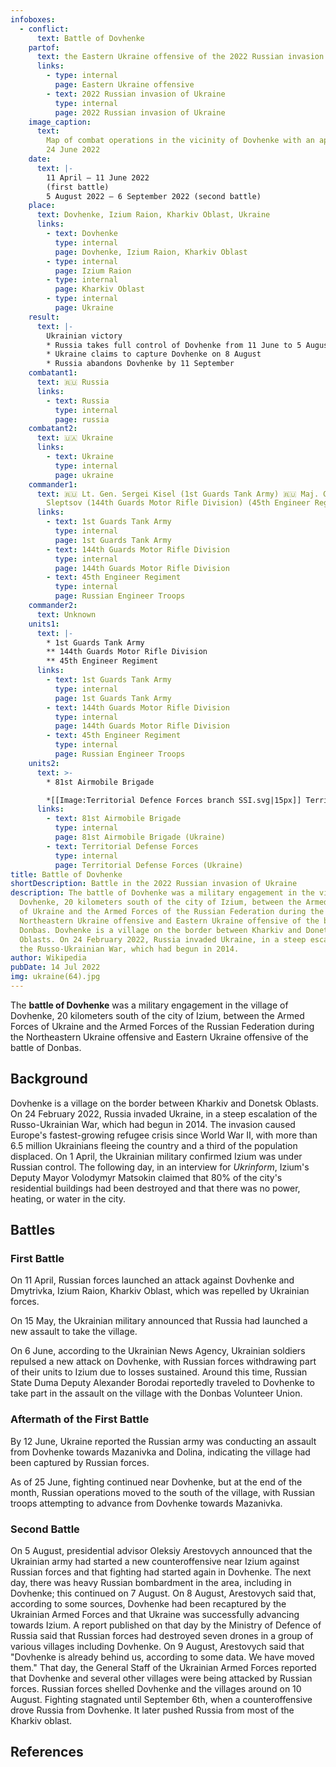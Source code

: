 ```yaml
---
infoboxes:
  - conflict:
      text: Battle of Dovhenke
    partof:
      text: the Eastern Ukraine offensive of the 2022 Russian invasion of Ukraine
      links:
        - type: internal
          page: Eastern Ukraine offensive
        - text: 2022 Russian invasion of Ukraine
          type: internal
          page: 2022 Russian invasion of Ukraine
    image_caption:
      text:
        Map of combat operations in the vicinity of Dovhenke with an apartment on
        24 June 2022
    date:
      text: |-
        11 April – 11 June 2022
        (first battle)
        5 August 2022 – 6 September 2022 (second battle)
    place:
      text: Dovhenke, Izium Raion, Kharkiv Oblast, Ukraine
      links:
        - text: Dovhenke
          type: internal
          page: Dovhenke, Izium Raion, Kharkiv Oblast
        - type: internal
          page: Izium Raion
        - type: internal
          page: Kharkiv Oblast
        - type: internal
          page: Ukraine
    result:
      text: |-
        Ukrainian victory
        * Russia takes full control of Dovhenke from 11 June to 5 August
        * Ukraine claims to capture Dovhenke on 8 August
        * Russia abandons Dovhenke by 11 September
    combatant1:
      text: 🇷🇺 Russia
      links:
        - text: Russia
          type: internal
          page: russia
    combatant2:
      text: 🇺🇦 Ukraine
      links:
        - text: Ukraine
          type: internal
          page: ukraine
    commander1:
      text: 🇷🇺 Lt. Gen. Sergei Kisel (1st Guards Tank Army) 🇷🇺 Maj. Gen. Vitaly
        Sleptsov (144th Guards Motor Rifle Division) (45th Engineer Regiment)
      links:
        - text: 1st Guards Tank Army
          type: internal
          page: 1st Guards Tank Army
        - text: 144th Guards Motor Rifle Division
          type: internal
          page: 144th Guards Motor Rifle Division
        - text: 45th Engineer Regiment
          type: internal
          page: Russian Engineer Troops
    commander2:
      text: Unknown
    units1:
      text: |-
        * 1st Guards Tank Army
        ** 144th Guards Motor Rifle Division
        ** 45th Engineer Regiment
      links:
        - text: 1st Guards Tank Army
          type: internal
          page: 1st Guards Tank Army
        - text: 144th Guards Motor Rifle Division
          type: internal
          page: 144th Guards Motor Rifle Division
        - text: 45th Engineer Regiment
          type: internal
          page: Russian Engineer Troops
    units2:
      text: >-
        * 81st Airmobile Brigade

        *[[Image:Territorial Defence Forces branch SSI.svg|15px]] Territorial Defense Forces
      links:
        - text: 81st Airmobile Brigade
          type: internal
          page: 81st Airmobile Brigade (Ukraine)
        - text: Territorial Defense Forces
          type: internal
          page: Territorial Defense Forces (Ukraine)
title: Battle of Dovhenke
shortDescription: Battle in the 2022 Russian invasion of Ukraine
description: The battle of Dovhenke was a military engagement in the village of
  Dovhenke, 20 kilometers south of the city of Izium, between the Armed Forces
  of Ukraine and the Armed Forces of the Russian Federation during the
  Northeastern Ukraine offensive and Eastern Ukraine offensive of the battle of
  Donbas. Dovhenke is a village on the border between Kharkiv and Donetsk
  Oblasts. On 24 February 2022, Russia invaded Ukraine, in a steep escalation of
  the Russo-Ukrainian War, which had begun in 2014.
author: Wikipedia
pubDate: 14 Jul 2022
img: ukraine(64).jpg
---
```


The **battle of Dovhenke** was a military engagement in the village of Dovhenke, 20 kilometers south of the city of Izium, between the Armed Forces of Ukraine and the Armed Forces of the Russian Federation during the Northeastern Ukraine offensive and Eastern Ukraine offensive of the battle of Donbas.

## Background

Dovhenke is a village on the border between Kharkiv and Donetsk Oblasts. On 24 February 2022, Russia invaded Ukraine, in a steep escalation of the Russo-Ukrainian War, which had begun in 2014. The invasion caused Europe's fastest-growing refugee crisis since World War II, with more than 6.5 million Ukrainians fleeing the country and a third of the population displaced. On 1 April, the Ukrainian military confirmed Izium was under Russian control. The following day, in an interview for _Ukrinform_, Izium's Deputy Mayor Volodymyr Matsokin claimed that 80% of the city's residential buildings had been destroyed and that there was no power, heating, or water in the city.

## Battles

### First Battle

On 11 April, Russian forces launched an attack against Dovhenke and Dmytrivka, Izium Raion, Kharkiv Oblast, which was repelled by Ukrainian forces.

On 15 May, the Ukrainian military announced that Russia had launched a new assault to take the village.

On 6 June, according to the Ukrainian News Agency, Ukrainian soldiers repulsed a new attack on Dovhenke, with Russian forces withdrawing part of their units to Izium due to losses sustained. Around this time, Russian State Duma Deputy Alexander Borodai reportedly traveled to Dovhenke to take part in the assault on the village with the Donbas Volunteer Union.

### Aftermath of the First Battle

By 12 June, Ukraine reported the Russian army was conducting an assault from Dovhenke towards Mazanivka and Dolina, indicating the village had been captured by Russian forces.

As of 25 June, fighting continued near Dovhenke, but at the end of the month, Russian operations moved to the south of the village, with Russian troops attempting to advance from Dovhenke towards Mazanivka.

### Second Battle

On 5 August, presidential advisor Oleksiy Arestovych announced that the Ukrainian army had started a new counteroffensive near Izium against Russian forces and that fighting had started again in Dovhenke. The next day, there was heavy Russian bombardment in the area, including in Dovhenke; this continued on 7 August. On 8 August, Arestovych said that, according to some sources, Dovhenke had been recaptured by the Ukrainian Armed Forces and that Ukraine was successfully advancing towards Izium. A report published on that day by the Ministry of Defence of Russia said that Russian forces had destroyed seven drones in a group of various villages including Dovhenke. On 9 August, Arestovych said that "Dovhenke is already behind us, according to some data. We have moved them." That day, the General Staff of the Ukrainian Armed Forces reported that Dovhenke and several other villages were being attacked by Russian forces. Russian forces shelled Dovhenke and the villages around on 10 August. Fighting stagnated until September 6th, when a counteroffensive drove Russia from Dovhenke. It later pushed Russia from most of the Kharkiv oblast.

## References
